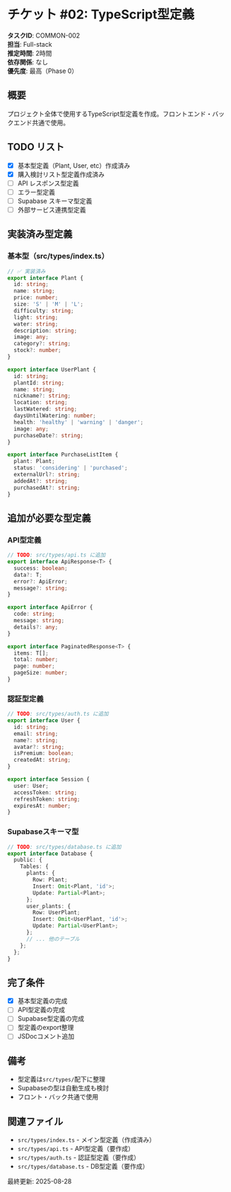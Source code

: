 # チケット #02: TypeScript型定義

**タスクID**: COMMON-002  
**担当**: Full-stack  
**推定時間**: 2時間  
**依存関係**: なし  
**優先度**: 最高（Phase 0）

## 概要
プロジェクト全体で使用するTypeScript型定義を作成。フロントエンド・バックエンド共通で使用。

## TODO リスト

- [x] 基本型定義（Plant, User, etc）作成済み
- [x] 購入検討リスト型定義作成済み
- [ ] API レスポンス型定義
- [ ] エラー型定義
- [ ] Supabase スキーマ型定義
- [ ] 外部サービス連携型定義

## 実装済み型定義

### 基本型（src/types/index.ts）
```typescript
// ✅ 実装済み
export interface Plant {
  id: string;
  name: string;
  price: number;
  size: 'S' | 'M' | 'L';
  difficulty: string;
  light: string;
  water: string;
  description: string;
  image: any;
  category?: string;
  stock?: number;
}

export interface UserPlant {
  id: string;
  plantId: string;
  name: string;
  nickname?: string;
  location: string;
  lastWatered: string;
  daysUntilWatering: number;
  health: 'healthy' | 'warning' | 'danger';
  image: any;
  purchaseDate?: string;
}

export interface PurchaseListItem {
  plant: Plant;
  status: 'considering' | 'purchased';
  externalUrl?: string;
  addedAt?: string;
  purchasedAt?: string;
}
```

## 追加が必要な型定義

### API型定義
```typescript
// TODO: src/types/api.ts に追加
export interface ApiResponse<T> {
  success: boolean;
  data?: T;
  error?: ApiError;
  message?: string;
}

export interface ApiError {
  code: string;
  message: string;
  details?: any;
}

export interface PaginatedResponse<T> {
  items: T[];
  total: number;
  page: number;
  pageSize: number;
}
```

### 認証型定義
```typescript
// TODO: src/types/auth.ts に追加
export interface User {
  id: string;
  email: string;
  name?: string;
  avatar?: string;
  isPremium: boolean;
  createdAt: string;
}

export interface Session {
  user: User;
  accessToken: string;
  refreshToken: string;
  expiresAt: number;
}
```

### Supabaseスキーマ型
```typescript
// TODO: src/types/database.ts に追加
export interface Database {
  public: {
    Tables: {
      plants: {
        Row: Plant;
        Insert: Omit<Plant, 'id'>;
        Update: Partial<Plant>;
      };
      user_plants: {
        Row: UserPlant;
        Insert: Omit<UserPlant, 'id'>;
        Update: Partial<UserPlant>;
      };
      // ... 他のテーブル
    };
  };
}
```

## 完了条件
- [x] 基本型定義の完成
- [ ] API型定義の完成
- [ ] Supabase型定義の完成
- [ ] 型定義のexport整理
- [ ] JSDocコメント追加

## 備考
- 型定義は`src/types/`配下に整理
- Supabaseの型は自動生成も検討
- フロント・バック共通で使用

## 関連ファイル
- `src/types/index.ts` - メイン型定義（作成済み）
- `src/types/api.ts` - API型定義（要作成）
- `src/types/auth.ts` - 認証型定義（要作成）
- `src/types/database.ts` - DB型定義（要作成）

最終更新: 2025-08-28
